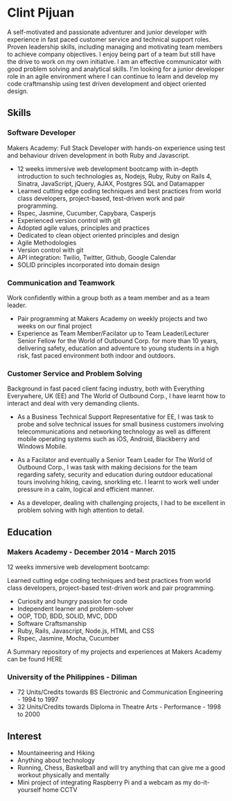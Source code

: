 # Clint Pijuan

A self-motivated and passionate adventurer and junior developer with experience in fast paced customer service and technical support roles. Proven leadership skills, including managing and motivating team members to achieve company objectives. I enjoy being part of a team but still have the drive to work on my own initiative. I am an effective communicator with good problem solving and analytical skills. I'm looking for a junior developer role in an agile environment where I can continue to learn and develop my code craftmanship using test driven development and object oriented design.

## Skills

### Software Developer

Makers Academy: Full Stack Developer with hands-on experience using test and behaviour driven development in both Ruby and Javascript.

- 12 weeks immersive web development bootcamp with in-depth introduction to such technologies as, Nodejs, Ruby, Ruby on Rails 4, Sinatra, JavaScript, jQuery, AJAX, Postgres SQL and Datamapper
- Learned cutting edge coding techniques and best practices from world class developers, project-based, test-driven work and pair programming.
- Rspec, Jasmine, Cucumber, Capybara, Casperjs
- Experienced version control with git
- Adopted agile values, principles and practices
- Dedicated to clean object oriented principles and design
- Agile Methodologies
- Version control with git
- API integration: Twilio, Twitter, Github, Google Calendar
- SOLID principles incorporated into domain design

### Communication and Teamwork

Work confidently within a group both as a team member and as a team leader. 

- Pair programming at Makers Academy on weekly projects and two weeks on our final project
- Experience as Team Member/Facilator up to Team Leader/Lecturer Senior Fellow for the World of Outbound Corp. for more than 10 years, delivering safety, education and adventure to young students in a high risk, fast paced environment both indoor and outdoors.

### Customer Service and Problem Solving

Background in fast paced client facing industry, both with Everything Everywhere, UK (EE) and The World of Outbound Corp., I have learnt how to interact and deal with very demanding clients. 

- As a Business Technical Support Representative for EE, I was task to probe and solve technical issues for small business customers involving telecommunications and networking technology as well as different mobile operating systems such as iOS, Android, Blackberry and Windows Mobile. 

- As a Facilator and eventually a Senior Team Leader for The World of Outbound Corp., I was task with making decisions for the team regarding safety, security and education during outdoor educational tours involving hiking, caving, snorkling etc. I learnt to work well under pressure in a calm, logical and efficient manner.

- As a developer, dealing with challenging projects, I had to be excellent in problem solving with high attention to detail.

## Education

### Makers Academy - December 2014 - March 2015

12 weeks immersive web development bootcamp:

Learned cutting edge coding techniques and best practices from world class developers, project-based test-driven work and pair programming.

- Curiosity and hungry passion for code
- Independent learner and problem-solver
- OOP, TDD, BDD, SOLID, MVC, DDD
- Software Craftsmanship
- Ruby, Rails, Javascript, Node.js, HTML and CSS
- Rspec, Jasmine, Mocha, Cucumber

A Summary repository of my projects and experiences at Makers Academy can be found HERE

### University of the Philippines - Diliman

- 72 Units/Credits towards BS Electronic and Communication Engineering - 1994 to 1997
- 32 Units/Credits towards Diploma in Theatre Arts - Performance - 1998 to 2000

## Interest

- Mountaineering and Hiking
- Anything about technology 
- Running, Chess, Basketball and will try anything that can give me a good workout physically and mentally
- Mini project of integrating Raspberry Pi and a webcam as my do-it-yourself home CCTV


